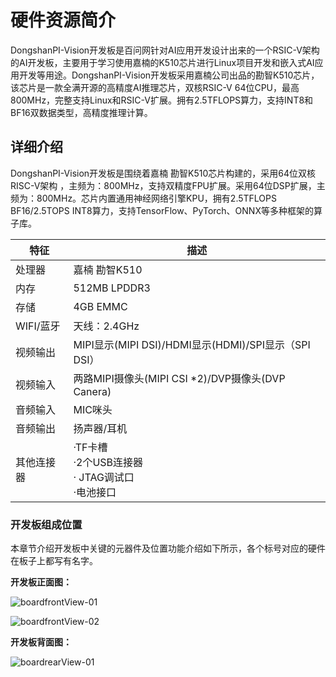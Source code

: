 # 硬件资源简介

​	DongshanPI-Vision开发板是百问网针对AI应用开发设计出来的一个RSIC-V架构的AI开发板，主要用于学习使用嘉楠的K510芯片进行Linux项目开发和嵌入式AI应用开发等用途。DongshanPI-Vision开发板采用嘉楠公司出品的勘智K510芯片，该芯片是一款全满开源的高精度AI推理芯片，双核RSIC-V 64位CPU，最高800MHz，完整支持Linux和RSIC-V扩展。拥有2.5TFLOPS算力，支持INT8和BF16双数据类型，高精度推理计算。



## 详细介绍

DongshanPI-Vision开发板是围绕着嘉楠 勘智K510芯片构建的，采用64位双核RISC-V架构 ，主频为：800MHz，支持双精度FPU扩展。采用64位DSP扩展，主频为：800MHz。芯片内置通用神经网络引擎KPU，拥有2.5TFLOPS BF16/2.5TOPS INT8算力，支持TensorFlow、PyTorch、ONNX等多种框架的算子库。

| 特征       | 描述                                                        |
| ---------- | ----------------------------------------------------------- |
| 处理器     | 嘉楠 勘智K510                                               |
| 内存       | 512MB LPDDR3                                                |
| 存储       | 4GB EMMC                                                    |
| WIFI/蓝牙  | 天线：2.4GHz                                                |
| 视频输出   | MIPI显示(MIPI DSI)/HDMI显示(HDMI)/SPI显示（SPI DSI）        |
| 视频输入   | 两路MIPI摄像头(MIPI CSI *2)/DVP摄像头(DVP Canera)           |
| 音频输入   | MIC咪头                                                     |
| 音频输出   | 扬声器/耳机                                                 |
| 其他连接器 | ·TF卡槽<br />·2个USB连接器<br />· JTAG调试口<br />·电池接口 |



### 开发板组成位置

​	本章节介绍开发板中关键的元器件及位置功能介绍如下所示，各个标号对应的硬件在板子上都写有名字。

**开发板正面图：**

![boardfrontView-01](http://photos.100ask.net/canaan-docs/boardfrontView-01.png)

![boardfrontView-02](http://photos.100ask.net/canaan-docs/boardfrontView-02.png)

**开发板背面图：**

![boardrearView-01](http://photos.100ask.net/canaan-docs/boardrearView-01.png)
